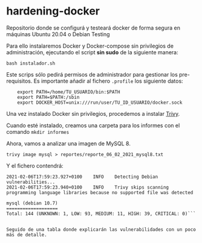 # hardening-docker
Repositorio donde se configurá y testeará docker de forma segura en máquinas Ubuntu 20.04 o Debian Testing

Para ello instalaremos Docker y Docker-compose sin privilegios de administración, ejecutando el script **sin sudo** de la siguiente manera:

`bash instalador.sh`

Este scrips sólo pedirá permisos de administrador para gestionar los pre-requisitos. Es importante añadir al fichero `.profile` los siguiente datos:

```
    export PATH=/home/TU_USUARIO/bin:$PATH
    export PATH=$PATH:/sbin
    export DOCKER_HOST=unix:///run/user/TU_ID_USUARIO/docker.sock
```

Una vez instalado Docker sin privilegios, procedemos a instalar [Trivy](https://github.com/aquasecurity/trivy#installation).

Cuando esté instalado, creamos una carpeta para los informes con el comando `mkdir informes`

Ahora, vamos a analizar una imagen de MySQL 8.


```trivy image mysql > reportes/reporte_06_02_2021_mysql8.txt```

Y el fichero contendrá:

```2021-02-06T17:59:23.910+0100	WARN	You should avoid using the :latest tag as it is cached. You need to specify '--clear-cache' option when :latest image is changed
2021-02-06T17:59:23.927+0100	INFO	Detecting Debian vulnerabilities...
2021-02-06T17:59:23.940+0100	INFO	Trivy skips scanning programming language libraries because no supported file was detected

mysql (debian 10.7)
===================
Total: 144 (UNKNOWN: 1, LOW: 93, MEDIUM: 11, HIGH: 39, CRITICAL: 0)```


Seguido de una tabla donde explicarán las vulnerabilidades con un poco más de detalle.